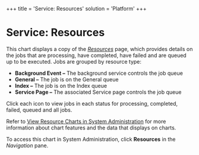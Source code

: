 +++
title = 'Service: Resources'
solution = 'Platform'
+++

# Service: Resources

This chart displays a copy of the *[Resources](Resources.htm)* page,
which provides details on the jobs that are processing, have completed,
have failed and are queued up to be executed. Jobs are grouped by
resource type:

  - **Background Event –** The background service controls the job queue
  - **General –** The job is on the General queue
  - **Index –** The job is on the Index queue
  - **Service Page –** The associated Service page controls the job
    queue

Click each icon to view jobs in each status for processing, completed,
failed, queued and all jobs.

Refer to [View Resource Charts in System
Administration](../Use_Cases/View_Resource_Charts_in_SystemAdmin.htm)
for more information about chart features and the data that displays on
charts.

To access this chart in System Administration, click **Resources** in
the *Navigation* pane.
